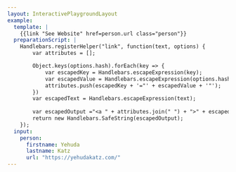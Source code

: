 ```yaml
---
layout: InteractivePlaygroundLayout
example:
  template: |
    {{link "See Website" href=person.url class="person"}}
  preparationScript: |
    Handlebars.registerHelper("link", function(text, options) {
        var attributes = [];

        Object.keys(options.hash).forEach(key => {
            var escapedKey = Handlebars.escapeExpression(key);
            var escapedValue = Handlebars.escapeExpression(options.hash[key]);
            attributes.push(escapedKey + '="' + escapedValue + '"');
        })
        var escapedText = Handlebars.escapeExpression(text);
        
        var escapedOutput ="<a " + attributes.join(" ") + ">" + escapedText + "</a>";
        return new Handlebars.SafeString(escapedOutput);
    });
  input:
    person:
      firstname: Yehuda
      lastname: Katz
      url: "https://yehudakatz.com/"
---
```

